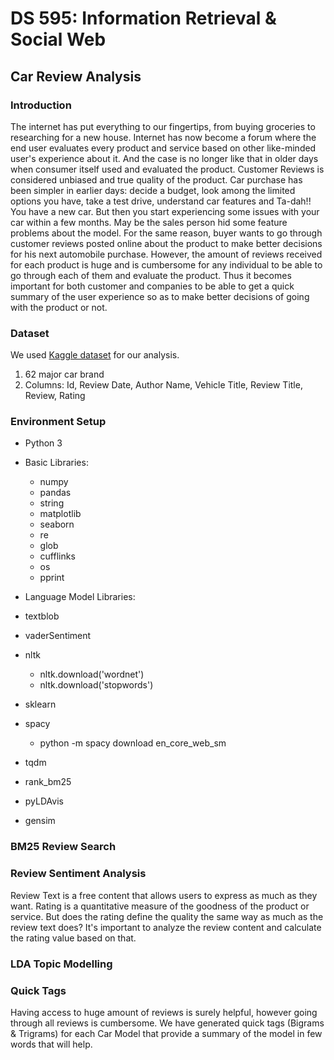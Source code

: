 # DS 595: Information Retrieval & Social Web
## Car Review Analysis

### Introduction
The internet has put everything to our fingertips, from buying groceries to researching for a new house. Internet has now become a forum where the end user evaluates every product and service based on other like-minded user's experience about it. And the case is no longer like that in older days when consumer itself used and evaluated the product. Customer Reviews is considered unbiased and true quality of the product.
Car purchase has been simpler in earlier days: decide a budget, look among the limited options you have, take a test drive, understand car features and Ta-dah!! You have a new car. But then you start experiencing some issues with your car within a few months. May be the sales person hid some feature problems about the model.
For the same reason, buyer wants to go through customer reviews posted online about the product to make better decisions for his next automobile purchase.
However, the amount of reviews received for each product is huge and is cumbersome for any individual to be able to go through each of them and evaluate the product. Thus it becomes important for both customer and companies to be able to get a quick summary of the user experience so as to make better decisions of going with the product or not.

### Dataset
We used <a href="https://www.kaggle.com/ankkur13/edmundsconsumer-car-ratings-and-reviews">Kaggle dataset</a> for our analysis.
1. 62 major car brand
2. Columns: Id, Review Date, Author Name, Vehicle Title, Review Title, Review, Rating

### Environment Setup
* Python 3
* Basic Libraries:
  * numpy
  * pandas
  * string
  * matplotlib
  * seaborn
  * re
  * glob
  * cufflinks
  * os
  * pprint
  
 * Language Model Libraries:
  * textblob
  * vaderSentiment
  * nltk
    * nltk.download('wordnet')
    * nltk.download('stopwords')
  * sklearn
  * spacy
    * python -m spacy download en_core_web_sm
  * tqdm
  * rank_bm25
  * pyLDAvis
  * gensim
  


### BM25 Review Search

### Review Sentiment Analysis
Review Text is a free content that allows users to express as much as they want. Rating is a quantitative measure of the goodness of the product or service. But does the rating define the quality the same way as much as the review text does?
It's important to analyze the review content and calculate the rating value based on that.

### LDA Topic Modelling


### Quick Tags
Having access to huge amount of reviews is surely helpful, however going through all reviews is cumbersome. We have generated quick tags (Bigrams & Trigrams) for each Car Model that provide a summary of the model in few words that will help.

